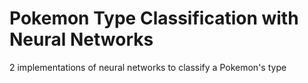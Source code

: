 # Pokemon Type Classification with Neural Networks
2 implementations of neural networks to classify a Pokemon's type
